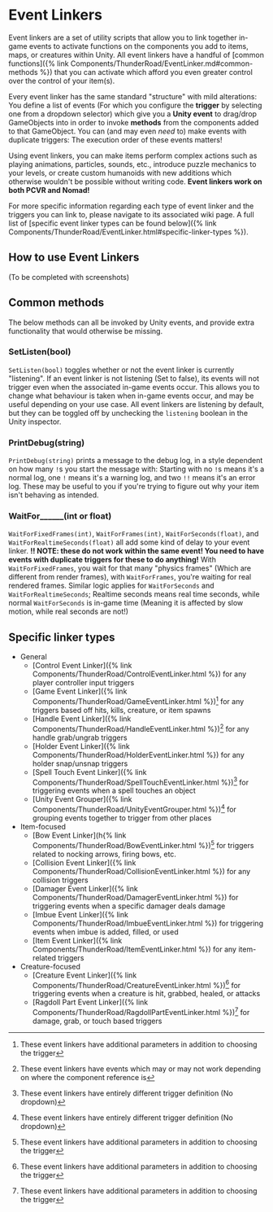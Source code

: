 # Event Linkers
Event linkers are a set of utility scripts that allow you to link together in-game events to activate functions on the components you add to items, maps, or creatures within Unity. All event linkers have a handful of [common functions]({% link Components/ThunderRoad/EventLinker.md#common-methods %}) that you can activate which afford you even greater control over the control of your item(s).

Every event linker has the same standard "structure" with mild alterations: You define a list of events (For which you configure the **trigger** by selecting one from a dropdown selector) which give you a **Unity event** to drag/drop GameObjects into in order to invoke **methods** from the components added to that GameObject. You can (and may even *need* to) make events with duplicate triggers: The execution order of these events matters!

Using event linkers, you can make items perform complex actions such as playing animations, particles, sounds, etc., introduce puzzle mechanics to your levels, or create custom humanoids with new additions which otherwise wouldn't be possible without writing code. **Event linkers work on both PCVR and Nomad!**

For more specific information regarding each type of event linker and the triggers you can link to, please navigate to its associated wiki page. A full list of [specific event linker types can be found below]({% link Components/ThunderRoad/EventLinker.html#specific-linker-types %}).

## How to use Event Linkers
(To be completed with screenshots)

## Common methods
The below methods can all be invoked by Unity events, and provide extra functionality that would otherwise be missing.
### SetListen(bool)
`SetListen(bool)` toggles whether or not the event linker is currently "listening". If an event linker is not listening (Set to false), its events will not trigger even when the associated in-game events occur. This allows you to change what behaviour is taken when in-game events occur, and may be useful depending on your use case. All event linkers are listening by default, but they can be toggled off by unchecking the `listening` boolean in the Unity inspector.
### PrintDebug(string)
`PrintDebug(string)` prints a message to the debug log, in a style dependent on how many `!`s you start the message with: Starting with no `!`s means it's a normal log, one `!` means it's a warning log, and two `!!` means it's an error log. These may be useful to you if you're trying to figure out why your item isn't behaving as intended.
### WaitFor\_\_\_\_\_\_(int or float)
`WaitForFixedFrames(int)`, `WaitForFrames(int)`, `WaitForSeconds(float)`, and `WaitForRealtimeSeconds(float)` all add some kind of delay to your event linker. **!! NOTE: these do not work within the same event! You need to have events with duplicate triggers for these to do anything!** With `WaitForFixedFrames`, you wait for that many "physics frames" (Which are different from render frames), with `WaitForFrames`, you're waiting for real rendered frames. Similar logic applies for `WaitForSeconds` and `WaitForRealtimeSeconds`; Realtime seconds means real time seconds, while normal `WaitForSeconds` is in-game time (Meaning it is affected by slow motion, while real seconds are not!)

## Specific linker types
- General
  - [Control Event Linker]({% link Components/ThunderRoad/ControlEventLinker.html %}) for any player controller input triggers
  - [Game Event Linker]({% link Components/ThunderRoad/GameEventLinker.html %})[^extras] for any triggers based off hits, kills, creature, or item spawns
  - [Handle Event Linker]({% link Components/ThunderRoad/HandleEventLinker.html %})[^varies] for any handle grab/ungrab triggers
  - [Holder Event Linker]({% link Components/ThunderRoad/HolderEventLinker.html %}) for any holder snap/unsnap triggers
  - [Spell Touch Event Linker]({% link Components/ThunderRoad/SpellTouchEventLinker.html %})[^unique] for triggering events when a spell touches an object
  - [Unity Event Grouper]({% link Components/ThunderRoad/UnityEventGrouper.html %})[^unique] for grouping events together to trigger from other places
- Item-focused
  - [Bow Event Linker](h{% link Components/ThunderRoad/BowEventLinker.html %})[^extras] for triggers related to nocking arrows, firing bows, etc.
  - [Collision Event Linker]({% link Components/ThunderRoad/CollisionEventLinker.html %}) for any collision triggers
  - [Damager Event Linker]({% link Components/ThunderRoad/DamagerEventLinker.html %}) for triggering events when a specific damager deals damage
  - [Imbue Event Linker]({% link Components/ThunderRoad/ImbueEventLinker.html %}) for triggering events when imbue is added, filled, or used
  - [Item Event Linker]({% link Components/ThunderRoad/ItemEventLinker.html %}) for any item-related triggers
- Creature-focused
  - [Creature Event Linker]({% link Components/ThunderRoad/CreatureEventLinker.html %})[^extras] for triggering events when a creature is hit, grabbed, healed, or attacks
  - [Ragdoll Part Event Linker]({% link Components/ThunderRoad/RagdollPartEventLinker.html %})[^extras] for damage, grab, or touch based triggers

[^extras]: These event linkers have additional parameters in addition to choosing the trigger
[^varies]: These event linkers have events which may or may not work depending on where the component reference is
[^unique]: These event linkers have entirely different trigger definition (No dropdown)
